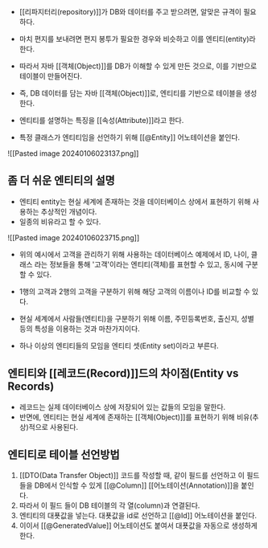 - [[리파지터리(repository)]]가 DB와 데이터를 주고 받으려면, 알맞은 규격이 필요하다. 
- 마치 편지를 보내려면 편지 봉투가 필요한 경우와 비슷하고 이를 엔티티(entity)라 한다.
- 따라서 자바 [[객체(Object)]]를 DB가 이해할 수 있게 만든 것으로, 이를 기반으로 테이블이 만들어진다.

- 즉, DB 데이터를 담는 자바 [[객체(Object)]]로, 엔티티를 기반으로 테이블을 생성한다.
- 엔티티를 설명하는 특징을 [[속성(Attribute)]]라고 한다.
- 특정 클래스가 엔티티임을 선언하기 위해 [[@Entity]] 어노테이션을 붙인다.


![[Pasted image 20240106023137.png]]

## 좀 더 쉬운 엔티티의 설명

- 엔티티 entity는 현실 세계에 존재하는 것을 데이터베이스 상에서 표현하기 위해 사용하는 추상적인 개념이다. 
- 일종의 비유라고 할 수 있다.

![[Pasted image 20240106023715.png]]

- 위의 예시에서 고객을 관리하기 위해 사용하는 데이터베이스 예제에서 ID, 나이, 클래스 라는 정보들을 통해 '고객'이라는 엔티티(객체)를 표현할 수 있고, 동시에 구분할 수 있다.
- 1행의 고객과 2행의 고객을 구분하기 위해 해당 고객의 이름이나 ID를 비교할 수 있다.
- 현실 세계에서 사람들(엔티티)을 구분하기 위해 이름, 주민등록번호, 출신지, 성별 등의 특성을 이용하는 것과 마찬가지이다.

- 하나 이상의 엔티티들의 모임을 엔티티 셋(Entity set)이라고 부른다.

## 엔티티와 [[레코드(Record)]]드의 차이점(Entity vs Records)

- 레코드는 실제 데이터베이스 상에 저장되어 있는 값들의 모임을 말한다.
- 반면에, 엔티티는 현실 세계에 존재하는 [[객체(Object)]]를 표현하기 위해 비유(추상)적으로 사용된다.

## 엔티티로 테이블 선언방법

1. [[DTO(Data Transfer Object)]] 코드를 작성할 때, 같이 필드를 선언하고 이 필드들을 DB에서 인식할 수 있게 [[@Column]] [[어노테이션(Annotation)]]을 붙인다.
2. 따라서 이 필드 들이 DB 테이블의 각 열(column)과 연결된다.
3. 엔티티의 대푯값을 넣는다. 대푯값을 id로 선언하고 [[@Id]] 어노테이션을 붙인다.
4. 이이서 [[@GeneratedValue]] 어노테이션도 붙여서 대푯값을 자동으로 생성하게 한다.